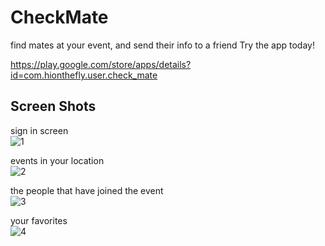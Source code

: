 # CheckMate

find mates at your event, and send their info to a friend
Try the app today!<br/>

https://play.google.com/store/apps/details?id=com.hionthefly.user.check_mate

## Screen Shots

sign in screen <br/>
![1](https://user-images.githubusercontent.com/32939633/39168105-40ac9d6c-479b-11e8-935b-32f0297f1296.JPG) <br/>

events in your location  <br/>
![2](https://user-images.githubusercontent.com/32939633/39168106-40cd4d82-479b-11e8-9597-78bd2efc0dca.JPG) <br/>

the people that have joined the event  <br/>
![3](https://user-images.githubusercontent.com/32939633/39168103-40548fdc-479b-11e8-8d61-b907db6f11f4.JPG) <br/>

your favorites  <br/>
![4](https://user-images.githubusercontent.com/32939633/39168104-4081d69a-479b-11e8-9324-a7f27f525a60.JPG) <br/>
